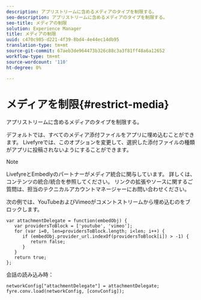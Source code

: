 ```yaml
---
description: アプリストリームに含めるメディアのタイプを制限する。
seo-description: アプリストリームに含めるメディアのタイプを制限する。
seo-title: メディアの制限
solution: Experience Manager
title: メディアの制限
uuid: c470c985-d221-4f39-8bd4-4e44ec14db95
translation-type: tm+mt
source-git-commit: 67aeb3de964473b326c88c3a3f81ff48a6a12652
workflow-type: tm+mt
source-wordcount: '110'
ht-degree: 0%

---
```



# メディアを制限{#restrict-media}

アプリストリームに含めるメディアのタイプを制限する。

デフォルトでは、すべてのメディア添付ファイルをアプリに埋め込むことができます。 Livefyreでは、このオプションを変更して、選択した添付ファイルの種類がアプリに投稿されないようにすることができます。

>[!NOTE]
>
>LivefyreとEmbedlyのパートナーがメディア統合に関与しています。 詳しくは、コンテンツの統合/統合を参照してください。 リンクの拡張やソースに関するご質問は、担当のテクニカルアカウントマネージャーにお問い合わせください。

次の例では、YouTubeおよびVimeoがコメントストリームから埋め込むのをブロックします。

```
var attachmentDelegate = function(embedObj) { 
   var providersToBlock = ['youtube', 'vimeo']; 
   for (var i=0, len=providersToBlock.length; i<len; i++) { 
      if (embedObj.provider_url.indexOf(providersToBlock[i]) > -1) { 
         return false; 
      } 
   } 
   return true; 
};
```

会話の読み込み時：

```
networkConfig["attachmentDelegate"] = attachmentDelegate; 
fyre.conv.load(networkConfig, [convConfig]);
```


